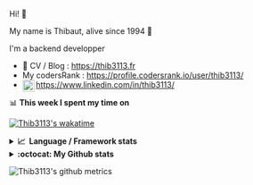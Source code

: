 Hi! 👋

My name is Thibaut, alive since 1994 🍷

I'm a backend developper

-   📝 CV / Blog : https://thib3113.fr
-   My codersRank : https://profile.codersrank.io/user/thib3113/
-   <a href="https://www.linkedin.com/in/thib3113/"><img align="left" alt="Thib3113's Linkedin" width="21px" src="https://raw.githubusercontent.com/peterthehan/peterthehan/master/assets/linkedin.svg" /></a> https://www.linkedin.com/in/thib3113/

📊 **This week I spent my time on**

[![Thib3113's wakatime](https://github-readme-stats.vercel.app/api/wakatime?username=thib3113&layout=default&theme=dracula&langs_count=6&hide_title=true&hide_border=true)](https://wakatime.com/@thib3113)

<details>
  <summary><b>📈&nbsp;&nbsp;Language&nbsp;/&nbsp;Framework stats</b></summary>
  <br/>  
  <a href='https://profile.codersrank.io/user/thib3113/'>
  <img src='http://cr-skills-chart-widget.azurewebsites.net/api/api?username=thib3113&padding=30&skills=php,batchfile,javascript,less,mysql,reactjs,scss,shell,typescript,vue'>
  </a>
</details>

<details>
  <summary><b>:octocat: My Github stats</b></summary>
  <br/>  
  
  <img src="https://github-readme-stats.vercel.app/api?username=thib3113&theme=dracula&show_icons=true&" alt="Thib3113's GitHub stats" />

<!--START_SECTION:activity-->

1. 🎉 Merged PR [#62](https://github.com/thib3113/unifi-blockips-srv/pull/62) in [thib3113/unifi-blockips-srv](https://github.com/thib3113/unifi-blockips-srv)
2. 🎉 Merged PR [#206](https://github.com/thib3113/unifi-client/pull/206) in [thib3113/unifi-client](https://github.com/thib3113/unifi-client)
3. 💪 Opened PR [#243](https://github.com/thib3113/unifi-client/pull/243) in [thib3113/unifi-client](https://github.com/thib3113/unifi-client)
4. 🎉 Merged PR [#241](https://github.com/thib3113/unifi-client/pull/241) in [thib3113/unifi-client](https://github.com/thib3113/unifi-client)
5. 🎉 Merged PR [#242](https://github.com/thib3113/unifi-client/pull/242) in [thib3113/unifi-client](https://github.com/thib3113/unifi-client)
 <!--END_SECTION:activity-->

</details>

![Thib3113's github metrics](https://gist.githubusercontent.com/thib3113/83a96e16f8bca103f1b0e376186c66ec/raw/github-metrics.svg)
